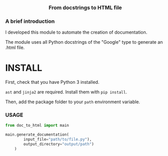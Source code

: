 <h3 align="center">
    From docstrings to HTML file
</h3>

### A brief introduction
I developed this module to automate the creation of documentation.

The module uses all Python docstrings of the "Google" type to generate an .html file.

# INSTALL
First, check that you have Python 3 installed.

`ast` and `jinja2` are required. Install them with `pip install`.

Then, add the package folder to your `path` environment variable.

### USAGE
```py
from doc_to_html import main

main.generate_documentation(
        input_file="path/to/file.py"),
        output_directory="output/path")
    )

```
